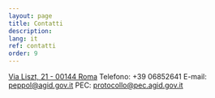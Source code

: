 ```yaml
---
layout: page
title: Contatti
description: 
lang: it
ref: contatti
order: 9
---
```


[Via Liszt, 21 - 00144 Roma](https://www.google.it/maps/place/Via+Liszt,+21,+00144+Roma+RM/@41.8336525,12.4653778,17z/data=!3m1!4b1!4m5!3m4!1s0x13258ae3d27bf449:0x5aa2ce4a30bafdda!8m2!3d41.8336485!4d12.4675665)
Telefono: +39 06852641
E-mail: [peppol@agid.gov.it](mailto:peppol@agid.gov.it?subject=%5Bpeppol.agid.gov.it%5D%20Richiesta%20informazioni)
PEC: [protocollo@pec.agid.gov.it](mailto:protocollo@pec.agid.gov.it)